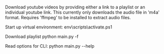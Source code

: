 Download youtube videos by providing either a link to a playlist or an individual youtube link.
This currently only downloads the audio file in 'm4a' format.
Requires 'ffmpeg' to be installed to extract audio files.

Start up virtual environment:
env\scripts\activate.ps1

Download playlist
python main.py <youtube-playlist-link-url> -f <file-location>

Read options for CLI:
python main.py --help
